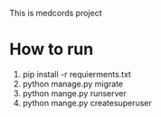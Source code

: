 This is medcords project

# How to run

1. pip install -r requierments.txt
2. python manage.py migrate
3. python mange.py runserver
4. python mange.py createsuperuser
